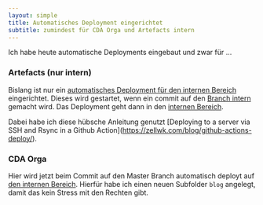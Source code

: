 ```yaml
---
layout: simple
title: Automatisches Deployment eingerichtet
subtitle: zumindest für CDA Orga und Artefacts intern
---
```

Ich habe heute automatische Deployments eingebaut und zwar für …

### Artefacts (nur intern)

Bislang ist nur ein [automatisches Deployment für den internen Bereich](https://github.com/lucascranach/cranach-artefacts/actions) eingerichtet. Dieses wird gestartet, wenn ein commit auf den [Branch intern](https://github.com/lucascranach/cranach-artefacts/tree/intern) gemacht wird. Das Deployment geht dann in den [internen Bereich](http://lucascranach.org/intern/).

Dabei habe ich diese hübsche Anleitung genutzt \[Deploying to a server via SSH and Rsync in a Github Action](https://zellwk.com/blog/github-actions-deploy/).

### CDA Orga

Hier wird jetzt beim Commit auf den Master Branch automatisch deployt auf [den internen Bereich](https://lucascranach.org/intern/blog/). Hierfür habe ich einen neuen Subfolder `blog` angelegt, damit das kein Stress mit den Rechten gibt.
